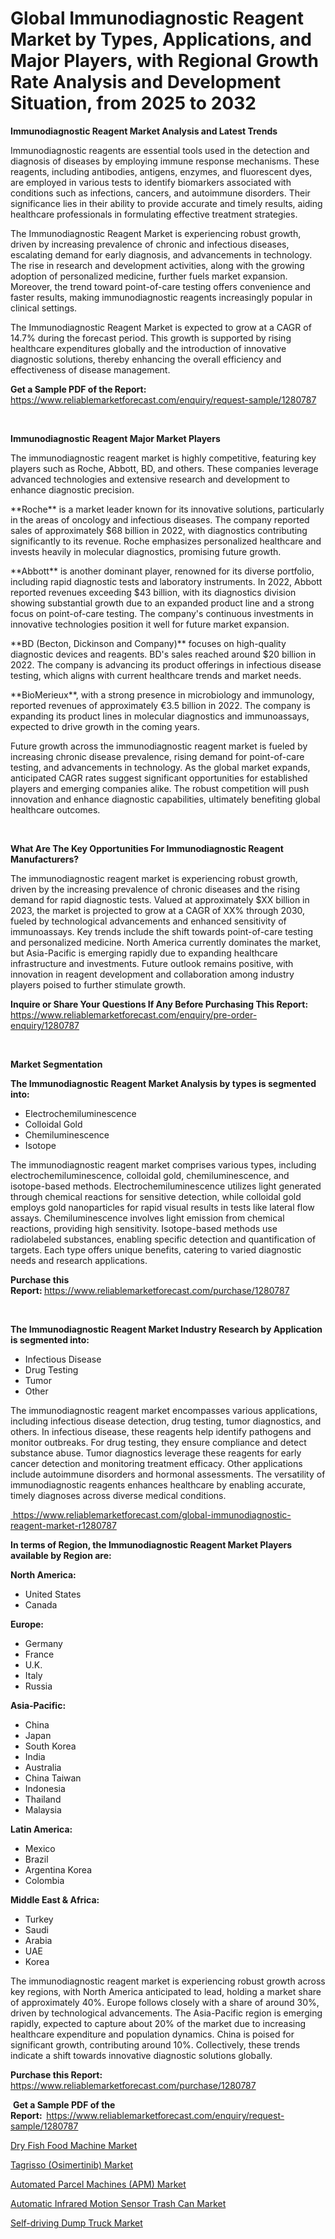 <p><h1>Global Immunodiagnostic Reagent Market by Types, Applications, and Major Players, with Regional Growth Rate Analysis and Development Situation, from 2025 to 2032</h1></p><p><strong>Immunodiagnostic Reagent Market Analysis and Latest Trends</strong></p>
<p><p>Immunodiagnostic reagents are essential tools used in the detection and diagnosis of diseases by employing immune response mechanisms. These reagents, including antibodies, antigens, enzymes, and fluorescent dyes, are employed in various tests to identify biomarkers associated with conditions such as infections, cancers, and autoimmune disorders. Their significance lies in their ability to provide accurate and timely results, aiding healthcare professionals in formulating effective treatment strategies.</p><p>The Immunodiagnostic Reagent Market is experiencing robust growth, driven by increasing prevalence of chronic and infectious diseases, escalating demand for early diagnosis, and advancements in technology. The rise in research and development activities, along with the growing adoption of personalized medicine, further fuels market expansion. Moreover, the trend toward point-of-care testing offers convenience and faster results, making immunodiagnostic reagents increasingly popular in clinical settings. </p><p>The Immunodiagnostic Reagent Market is expected to grow at a CAGR of 14.7% during the forecast period. This growth is supported by rising healthcare expenditures globally and the introduction of innovative diagnostic solutions, thereby enhancing the overall efficiency and effectiveness of disease management.</p></p>
<p><strong>Get a Sample PDF of the Report:&nbsp;</strong> <a href="https://www.reliablemarketforecast.com/enquiry/request-sample/1280787?utm_campaign=1134&utm_medium=2&utm_source=Github&utm_content=ia&utm_term=24032025&utm_id=immunodiagnostic-reagent">https://www.reliablemarketforecast.com/enquiry/request-sample/1280787</a></p>
<p>&nbsp;</p>
<p><strong>Immunodiagnostic Reagent Major Market Players</strong></p>
<p><p>The immunodiagnostic reagent market is highly competitive, featuring key players such as Roche, Abbott, BD, and others. These companies leverage advanced technologies and extensive research and development to enhance diagnostic precision.</p><p>**Roche** is a market leader known for its innovative solutions, particularly in the areas of oncology and infectious diseases. The company reported sales of approximately $68 billion in 2022, with diagnostics contributing significantly to its revenue. Roche emphasizes personalized healthcare and invests heavily in molecular diagnostics, promising future growth.</p><p>**Abbott** is another dominant player, renowned for its diverse portfolio, including rapid diagnostic tests and laboratory instruments. In 2022, Abbott reported revenues exceeding $43 billion, with its diagnostics division showing substantial growth due to an expanded product line and a strong focus on point-of-care testing. The company's continuous investments in innovative technologies position it well for future market expansion.</p><p>**BD (Becton, Dickinson and Company)** focuses on high-quality diagnostic devices and reagents. BD's sales reached around $20 billion in 2022. The company is advancing its product offerings in infectious disease testing, which aligns with current healthcare trends and market needs.</p><p>**BioMerieux**, with a strong presence in microbiology and immunology, reported revenues of approximately €3.5 billion in 2022. The company is expanding its product lines in molecular diagnostics and immunoassays, expected to drive growth in the coming years.</p><p>Future growth across the immunodiagnostic reagent market is fueled by increasing chronic disease prevalence, rising demand for point-of-care testing, and advancements in technology. As the global market expands, anticipated CAGR rates suggest significant opportunities for established players and emerging companies alike. The robust competition will push innovation and enhance diagnostic capabilities, ultimately benefiting global healthcare outcomes.</p></p>
<p>&nbsp;</p>
<p><strong>What Are The Key Opportunities For Immunodiagnostic Reagent Manufacturers?</strong></p>
<p><p>The immunodiagnostic reagent market is experiencing robust growth, driven by the increasing prevalence of chronic diseases and the rising demand for rapid diagnostic tests. Valued at approximately $XX billion in 2023, the market is projected to grow at a CAGR of XX% through 2030, fueled by technological advancements and enhanced sensitivity of immunoassays. Key trends include the shift towards point-of-care testing and personalized medicine. North America currently dominates the market, but Asia-Pacific is emerging rapidly due to expanding healthcare infrastructure and investments. Future outlook remains positive, with innovation in reagent development and collaboration among industry players poised to further stimulate growth.</p></p>
<p><strong>Inquire or Share Your Questions If Any Before Purchasing This Report:</strong> <a href="https://www.reliablemarketforecast.com/enquiry/pre-order-enquiry/1280787?utm_campaign=1134&utm_medium=2&utm_source=Github&utm_content=ia&utm_term=24032025&utm_id=immunodiagnostic-reagent">https://www.reliablemarketforecast.com/enquiry/pre-order-enquiry/1280787</a></p>
<p>&nbsp;</p>
<p><strong>Market Segmentation</strong></p>
<p><strong>The Immunodiagnostic Reagent Market Analysis by types is segmented into:</strong></p>
<p><ul><li>Electrochemiluminescence</li><li>Colloidal Gold</li><li>Chemiluminescence</li><li>Isotope</li></ul></p>
<p><p>The immunodiagnostic reagent market comprises various types, including electrochemiluminescence, colloidal gold, chemiluminescence, and isotope-based methods. Electrochemiluminescence utilizes light generated through chemical reactions for sensitive detection, while colloidal gold employs gold nanoparticles for rapid visual results in tests like lateral flow assays. Chemiluminescence involves light emission from chemical reactions, providing high sensitivity. Isotope-based methods use radiolabeled substances, enabling specific detection and quantification of targets. Each type offers unique benefits, catering to varied diagnostic needs and research applications.</p></p>
<p><strong>Purchase this Report:&nbsp;</strong><a href="https://www.reliablemarketforecast.com/purchase/1280787?utm_campaign=1134&utm_medium=2&utm_source=Github&utm_content=ia&utm_term=24032025&utm_id=immunodiagnostic-reagent">https://www.reliablemarketforecast.com/purchase/1280787</a></p>
<p>&nbsp;</p>
<p><strong>The Immunodiagnostic Reagent Market Industry Research by Application is segmented into:</strong></p>
<p><ul><li>Infectious Disease</li><li>Drug Testing</li><li>Tumor</li><li>Other</li></ul></p>
<p><p>The immunodiagnostic reagent market encompasses various applications, including infectious disease detection, drug testing, tumor diagnostics, and others. In infectious disease, these reagents help identify pathogens and monitor outbreaks. For drug testing, they ensure compliance and detect substance abuse. Tumor diagnostics leverage these reagents for early cancer detection and monitoring treatment efficacy. Other applications include autoimmune disorders and hormonal assessments. The versatility of immunodiagnostic reagents enhances healthcare by enabling accurate, timely diagnoses across diverse medical conditions.</p></p>
<p><a href="https://www.reliablemarketforecast.com/global-immunodiagnostic-reagent-market-r1280787?utm_campaign=1134&utm_medium=2&utm_source=Github&utm_content=ia&utm_term=24032025&utm_id=immunodiagnostic-reagent">&nbsp;https://www.reliablemarketforecast.com/global-immunodiagnostic-reagent-market-r1280787</a></p>
<p><strong>In terms of Region, the Immunodiagnostic Reagent Market Players available by Region are:</strong></p>
<p>
    <p> <strong> North America: </strong>
        <ul>
            <li>United States</li>
            <li>Canada</li>
        </ul>
        </p> 
    <p> <strong> Europe: </strong>
        <ul>
            <li>Germany</li>
            <li>France</li>
            <li>U.K.</li>
            <li>Italy</li>
            <li>Russia</li>
        </ul>
        </p> 
    <p> <strong> Asia-Pacific: </strong>
        <ul>
            <li>China</li>
            <li>Japan</li>
            <li>South Korea</li>
            <li>India</li>
            <li>Australia</li>
            <li>China Taiwan</li>
            <li>Indonesia</li>
            <li>Thailand</li>
            <li>Malaysia</li>
        </ul>
        </p> 
    <p> <strong> Latin America: </strong>
        <ul>
            <li>Mexico</li>
            <li>Brazil</li>
            <li>Argentina Korea</li>
            <li>Colombia</li>
        </ul>
        </p> 
    <p> <strong> Middle East & Africa: </strong>
        <ul>
            <li>Turkey</li>
            <li>Saudi</li>
            <li>Arabia</li>
            <li>UAE</li>
            <li>Korea</li>
        </ul>
    </p>
    </p>
<p><p>The immunodiagnostic reagent market is experiencing robust growth across key regions, with North America anticipated to lead, holding a market share of approximately 40%. Europe follows closely with a share of around 30%, driven by technological advancements. The Asia-Pacific region is emerging rapidly, expected to capture about 20% of the market due to increasing healthcare expenditure and population dynamics. China is poised for significant growth, contributing around 10%. Collectively, these trends indicate a shift towards innovative diagnostic solutions globally.</p></p>
<p><strong>Purchase this Report: </strong><a href="https://www.reliablemarketforecast.com/purchase/1280787?utm_campaign=1134&utm_medium=2&utm_source=Github&utm_content=ia&utm_term=24032025&utm_id=immunodiagnostic-reagent">https://www.reliablemarketforecast.com/purchase/1280787</a></p>
<p>&nbsp;<strong>Get a Sample PDF of the Report:&nbsp;&nbsp;</strong><a href="https://www.reliablemarketforecast.com/enquiry/request-sample/1280787?utm_campaign=1134&utm_medium=2&utm_source=Github&utm_content=ia&utm_term=24032025&utm_id=immunodiagnostic-reagent">https://www.reliablemarketforecast.com/enquiry/request-sample/1280787</a></p>
<p><strong></strong></p>
<p><p><a href="https://github.com/ujanoandryvw/Market-Research-Report-List-1/blob/main/dry-fish-food-machine-market.md?utm_campaign=1134&utm_medium=2&utm_source=Github&utm_content=ia&utm_term=24032025&utm_id=immunodiagnostic-reagent">Dry Fish Food Machine Market</a></p><p><a href="https://github.com/donnypolan/Market-Research-Report-List-1/blob/main/tagrisso-osimertinib-market.md?utm_campaign=1134&utm_medium=2&utm_source=Github&utm_content=ia&utm_term=24032025&utm_id=immunodiagnostic-reagent">Tagrisso (Osimertinib) Market</a></p><p><a href="https://github.com/kuziaaring40/Market-Research-Report-List-1/blob/main/automated-parcel-machines-apm-market.md?utm_campaign=1134&utm_medium=2&utm_source=Github&utm_content=ia&utm_term=24032025&utm_id=immunodiagnostic-reagent">Automated Parcel Machines (APM) Market</a></p><p><a href="https://github.com/zemonarutaep/Market-Research-Report-List-1/blob/main/automatic-infrared-motion-sensor-trash-can-market.md?utm_campaign=1134&utm_medium=2&utm_source=Github&utm_content=ia&utm_term=24032025&utm_id=immunodiagnostic-reagent">Automatic Infrared Motion Sensor Trash Can Market</a></p><p><a href="https://github.com/hoganemken50/Market-Research-Report-List-1/blob/main/self-driving-dump-truck-market.md?utm_campaign=1134&utm_medium=2&utm_source=Github&utm_content=ia&utm_term=24032025&utm_id=immunodiagnostic-reagent">Self-driving Dump Truck Market</a></p></p>